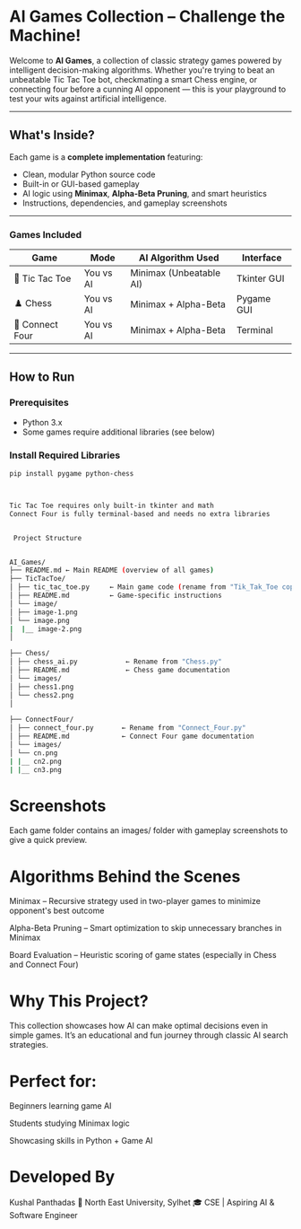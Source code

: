 # AI Games Collection – Challenge the Machine!

Welcome to **AI Games**, a collection of classic strategy games powered by intelligent decision-making algorithms. Whether you're trying to beat an unbeatable Tic Tac Toe bot, checkmating a smart Chess engine, or connecting four before a cunning AI opponent — this is your playground to test your wits against artificial intelligence.

---

## What's Inside?

Each game is a **complete implementation** featuring:

- Clean, modular Python source code 
- Built-in or GUI-based gameplay 
- AI logic using **Minimax**, **Alpha-Beta Pruning**, and smart heuristics 
- Instructions, dependencies, and gameplay screenshots 

---

### Games Included

| Game            | Mode      | AI Algorithm Used       | Interface   |
| --------------- | --------- | ----------------------- | ----------- |
| 🔲 Tic Tac Toe  | You vs AI | Minimax (Unbeatable AI) | Tkinter GUI |
| ♟️ Chess        | You vs AI | Minimax + Alpha-Beta    | Pygame GUI  |
| 🔴 Connect Four | You vs AI | Minimax + Alpha-Beta    | Terminal    |

---

## How to Run

### Prerequisites

- Python 3.x
- Some games require additional libraries (see below)

### Install Required Libraries

```bash
pip install pygame python-chess



Tic Tac Toe requires only built-in tkinter and math
Connect Four is fully terminal-based and needs no extra libraries


 Project Structure


AI_Games/
├── README.md ← Main README (overview of all games)
├── TicTacToe/
│ ├── tic_tac_toe.py     ← Main game code (rename from "Tik_Tak_Toe copy.py")
│ ├── README.md          ← Game-specific instructions
│ └── image/
│ ├── image-1.png
│ └── image.png
|  |__ image-2.png 
│

├── Chess/
│ ├── chess_ai.py            ← Rename from "Chess.py"
│ ├── README.md              ← Chess game documentation
│ └── images/
│ ├── chess1.png
│ └── chess2.png
│

├── ConnectFour/
│ ├── connect_four.py       ← Rename from "Connect_Four.py"
│ ├── README.md             ← Connect Four game documentation
│ └── images/
│ └── cn.png
| |__ cn2.png
| |__ cn3.png


```
# Screenshots

Each game folder contains an images/ folder with gameplay screenshots to give a quick preview.

# Algorithms Behind the Scenes

Minimax – Recursive strategy used in two-player games to minimize opponent's best outcome

Alpha-Beta Pruning – Smart optimization to skip unnecessary branches in Minimax

Board Evaluation – Heuristic scoring of game states (especially in Chess and Connect Four)

# Why This Project?

This collection showcases how AI can make optimal decisions even in simple games. It’s an educational and fun journey through classic AI search strategies.

# Perfect for:

Beginners learning game AI

Students studying Minimax logic

Showcasing skills in Python + Game AI


# Developed By

Kushal Panthadas
📍 North East University, Sylhet
🎓 CSE | Aspiring AI & Software Engineer
